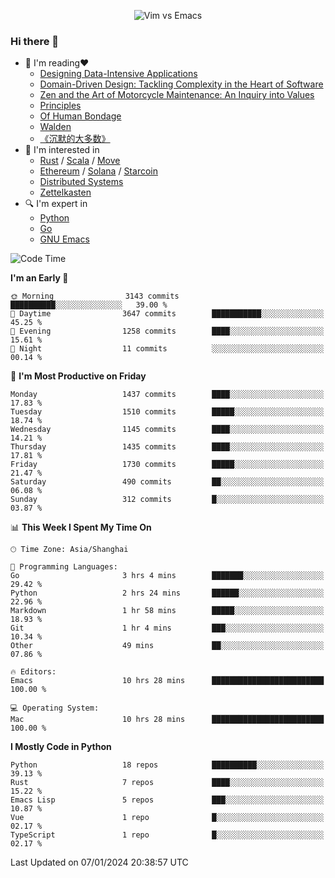 <p align="center">
    <img src="https://gist.githubusercontent.com/coldnight/e696baffb094e71c96cb302118878eae/raw/40ea5053a6f66cc65f90f437e4173497da225958/banner.gif" alt="Vim vs Emacs" />
</p>

### Hi there 👋

- 📖 I'm reading❤️
    + [Designing Data-Intensive Applications](https://www.oreilly.com/library/view/designing-data-intensive-applications/9781491903063/)
    + [Domain-Driven Design: Tackling Complexity in the Heart of Software](https://www.dddcommunity.org/book/evans_2003/)
    + [Zen and the Art of Motorcycle Maintenance: An Inquiry into Values](https://en.wikipedia.org/wiki/Zen_and_the_Art_of_Motorcycle_Maintenance)
    + [Principles](https://www.principles.com/)
    + [Of Human Bondage](https://en.wikipedia.org/wiki/Of_Human_Bondage)
    + [Walden](https://en.wikipedia.org/wiki/Walden)
    + [《沉默的大多数》](https://en.wikipedia.org/wiki/Silent_majority)
- 🌱 I'm interested in
    + [Rust](https://www.rust-lang.org/) / [Scala](https://www.scala-lang.org/) / [Move](https://github.com/move-language/move/)
    + [Ethereum](https://ethereum.org/en/) / [Solana](https://solana.com/) / [Starcoin](https://github.com/starcoinorg/starcoin)
	+ [Distributed Systems](https://www.linuxzen.com/notes/topics/20200320174417_%E5%88%86%E5%B8%83%E5%BC%8F/)
	+ [Zettelkasten](https://www.linuxzen.com/notes/notes/20220120080920-slip_box/)
- 🔍 I'm expert in
    + [Python](https://www.python.org/)
    + [Go](https://go.dev/)
    + [GNU Emacs](https://www.gnu.org/software/emacs/)

<!--START_SECTION:waka-->
![Code Time](http://img.shields.io/badge/Code%20Time-2%2C607%20hrs%2057%20mins-blue)

**I'm an Early 🐤** 

```text
🌞 Morning                3143 commits        ██████████░░░░░░░░░░░░░░░   39.00 % 
🌆 Daytime                3647 commits        ███████████░░░░░░░░░░░░░░   45.25 % 
🌃 Evening                1258 commits        ████░░░░░░░░░░░░░░░░░░░░░   15.61 % 
🌙 Night                  11 commits          ░░░░░░░░░░░░░░░░░░░░░░░░░   00.14 % 
```
📅 **I'm Most Productive on Friday** 

```text
Monday                   1437 commits        ████░░░░░░░░░░░░░░░░░░░░░   17.83 % 
Tuesday                  1510 commits        █████░░░░░░░░░░░░░░░░░░░░   18.74 % 
Wednesday                1145 commits        ████░░░░░░░░░░░░░░░░░░░░░   14.21 % 
Thursday                 1435 commits        ████░░░░░░░░░░░░░░░░░░░░░   17.81 % 
Friday                   1730 commits        █████░░░░░░░░░░░░░░░░░░░░   21.47 % 
Saturday                 490 commits         ██░░░░░░░░░░░░░░░░░░░░░░░   06.08 % 
Sunday                   312 commits         █░░░░░░░░░░░░░░░░░░░░░░░░   03.87 % 
```


📊 **This Week I Spent My Time On** 

```text
🕑︎ Time Zone: Asia/Shanghai

💬 Programming Languages: 
Go                       3 hrs 4 mins        ███████░░░░░░░░░░░░░░░░░░   29.42 % 
Python                   2 hrs 24 mins       ██████░░░░░░░░░░░░░░░░░░░   22.96 % 
Markdown                 1 hr 58 mins        █████░░░░░░░░░░░░░░░░░░░░   18.93 % 
Git                      1 hr 4 mins         ███░░░░░░░░░░░░░░░░░░░░░░   10.34 % 
Other                    49 mins             ██░░░░░░░░░░░░░░░░░░░░░░░   07.86 % 

🔥 Editors: 
Emacs                    10 hrs 28 mins      █████████████████████████   100.00 % 

💻 Operating System: 
Mac                      10 hrs 28 mins      █████████████████████████   100.00 % 
```

**I Mostly Code in Python** 

```text
Python                   18 repos            ██████████░░░░░░░░░░░░░░░   39.13 % 
Rust                     7 repos             ████░░░░░░░░░░░░░░░░░░░░░   15.22 % 
Emacs Lisp               5 repos             ███░░░░░░░░░░░░░░░░░░░░░░   10.87 % 
Vue                      1 repo              █░░░░░░░░░░░░░░░░░░░░░░░░   02.17 % 
TypeScript               1 repo              █░░░░░░░░░░░░░░░░░░░░░░░░   02.17 % 
```




 Last Updated on 07/01/2024 20:38:57 UTC
<!--END_SECTION:waka-->
